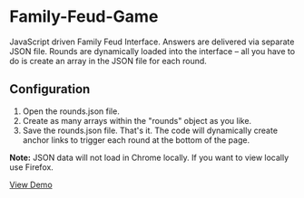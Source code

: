 # Family-Feud-Game

JavaScript driven Family Feud Interface. Answers are delivered via separate JSON file. Rounds are dynamically loaded into the interface – all you have to do is create an array in the JSON file for each round.

## Configuration

1. Open the rounds.json file.
2. Create as many arrays within the "rounds" object as you like.
3. Save the rounds.json file. That's it. The code will dynamically create anchor links to trigger each round at the bottom of the page.

**Note:** JSON data will not load in Chrome locally. If you want to view locally use Firefox. 

[View Demo](http://sumnerpowell.com/dev/Family-Feud-Game/)


